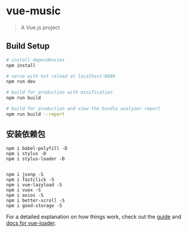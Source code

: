 # vue-music

> A Vue.js project

## Build Setup

``` bash
# install dependencies
npm install

# serve with hot reload at localhost:8080
npm run dev

# build for production with minification
npm run build

# build for production and view the bundle analyzer report
npm run build --report
```

## 安装依赖包

```
npm i babel-polyfill -D
npm i stylus -D
npm i stylus-loader -D


npm i jsonp -S
npm i fastclick -S
npm i vue-lazyload -S
npm i vuex -S
npm i axios -S
npm i better-scroll -S
npm i good-storage -S
```

For a detailed explanation on how things work, check out the [guide](http://vuejs-templates.github.io/webpack/) and [docs for vue-loader](http://vuejs.github.io/vue-loader).

